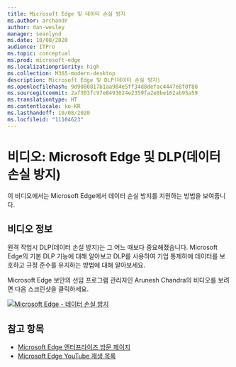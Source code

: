 ```yaml
---
title: Microsoft Edge 및 데이터 손실 방지
ms.author: archandr
author: dan-wesley
manager: seanlynd
ms.date: 10/08/2020
audience: ITPro
ms.topic: conceptual
ms.prod: microsoft-edge
ms.localizationpriority: high
ms.collection: M365-modern-desktop
description: Microsoft Edge 및 DLP(데이터 손실 방지)
ms.openlocfilehash: 9d9080817b1aa984e5ff34d8defac4447e8f0f80
ms.sourcegitcommit: 2af303fc97e8493024e2359fa2e8be162ab95a59
ms.translationtype: HT
ms.contentlocale: ko-KR
ms.lasthandoff: 10/08/2020
ms.locfileid: "11104623"
---
```

# 비디오: Microsoft Edge 및 DLP(데이터 손실 방지)

이 비디오에서는 Microsoft Edge에서 데이터 손실 방지를 지원하는 방법을 보여줍니다.

## 비디오 정보

원격 작업시 DLP(데이터 손실 방지)는 그 어느 때보다 중요해졌습니다. Microsoft Edge의 기본 DLP 기능에 대해 알아보고 DLP를 사용하여 기업 통제하에 데이터를 보호하고 규정 준수를 유지하는 방법에 대해 알아보세요.

Microsoft Edge 보안의 선임 프로그램 관리자인 Arunesh Chandra의 비디오를 보려면 다음 스크린샷을 클릭하세요. 

[![Microsoft Edge - 데이터 손실 방지](https://res.cloudinary.com/marcomontalbano/image/upload/v1602111637/video_to_markdown/images/youtube--dLD04U9eTqg-c05b58ac6eb4c4700831b2b3070cd403.jpg)](https://www.youtube.com/watch?v=dLD04U9eTqg "Microsoft Edge - Data loss prevention")

## 참고 항목

- [Microsoft Edge 엔터프라이즈 방문 페이지](https://aka.ms/EdgeEnterprise)
- [Microsoft Edge YouTube 재생 목록](https://www.youtube.com/playlist?list=PLXtHYVsvn_b-uXh1tMeYpT-0iD8tD3tFy)
